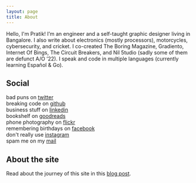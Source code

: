 ```yaml
---
layout: page
title: About
---
```


Hello, I'm Pratik! I’m an engineer and a self-taught graphic designer living in Bangalore. I also write about electronics (mostly processors), motorcycles, cybersecurity, and cricket. I co-created The Boring Magazine, Gradiento, Internet Of Bings, The Circuit Breakers, and Nil 5tudio (sadly some of them are defunct A/O ’22). I speak and code in multiple languages (currently learning Español & Go).

## Social

<p>
    bad puns on <a href="https://twitter.com/pro7on" target="_blank" class="link">twitter</a>
    <br>
    breaking code on <a href="https://github.com/pratiknilange" target="_blank" class="link">github</a>
    <br>
    business stuff on <a href="https://linkedin.com/in/npt" target="_blank" class="link">linkedin</a>
    <br>
    bookshelf on <a href="https://www.goodreads.com/review/list/120733875?shelf=read" target="_blank" class="link">goodreads</a>
    <br>
    phone photography on <a href="https://www.flickr.com/photos/186635911@N03/" target="_blank" class="link">flickr</a>
    <br>
    remembering birthdays on <a href="https://facebook.com/pratnil" target="_blank" class="link">facebook</a>
    <br>
    don't really use <a href="https://instagram.com/pratiknilange" target="_blank" class="link">instagram</a>
    <br>
    spam me on my <a href="mailto:contact@pratiknilange.in" class="link">mail</a>
</p>

## About the site

Read about the journey of this site in this [blog post](/2021/12/07/about-the-site).